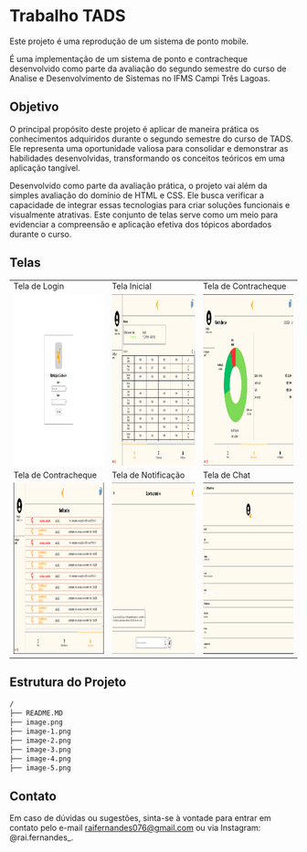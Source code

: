 # Trabalho TADS

Este projeto é uma reprodução de um sistema de ponto mobile.

É uma implementação de um sistema de ponto e contracheque desenvolvido como parte da avaliação do segundo semestre do curso de Analise e Desenvolvimento de Sistemas no IFMS Campi Três Lagoas.

## Objetivo

O principal propósito deste projeto é aplicar de maneira prática os conhecimentos adquiridos durante o segundo semestre do curso de TADS. Ele representa uma oportunidade valiosa para consolidar e demonstrar as habilidades desenvolvidas, transformando os conceitos teóricos em uma aplicação tangível.

Desenvolvido como parte da avaliação prática, o projeto vai além da simples avaliação do domínio de HTML e CSS. Ele busca verificar a capacidade de integrar essas tecnologias para criar soluções funcionais e visualmente atrativas. Este conjunto de telas serve como um meio para evidenciar a compreensão e aplicação efetiva dos tópicos abordados durante o curso.

## Telas

|                                                                 |                                                                 |                                                                 |
| --------------------------------------------------------------- | --------------------------------------------------------------- | --------------------------------------------------------------- |
| Tela de Login                                                   | Tela Inicial                                                    | Tela de Contracheque                                            |
| [<img src="image.png" width="300" height="300">](image.png)     | [<img src="image-1.png" width="300" height="300">](image-1.png) | [<img src="image-2.png" width="300" height="300">](image-2.png) |
| Tela de Contracheque                                            | Tela de Notificação                                             | Tela de Chat                                                    |
| [<img src="image-3.png" width="300" height="300">](image-3.png) | [<img src="image-4.png" width="300" height="300">](image-4.png) | [<img src="image-5.png" width="300" height="300">](image-5.png) |

## Estrutura do Projeto

```
/
├── README.MD
├── image.png
├── image-1.png
├── image-2.png
├── image-3.png
├── image-4.png
├── image-5.png
```

## Contato

Em caso de dúvidas ou sugestões, sinta-se à vontade para entrar em contato pelo e-mail raifernandes076@gmail.com ou via Instagram: @rai.fernandes\_.
